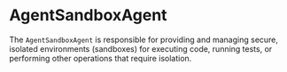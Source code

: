# AgentSandboxAgent

The `AgentSandboxAgent` is responsible for providing and managing secure, isolated environments (sandboxes) for executing code, running tests, or performing other operations that require isolation.
